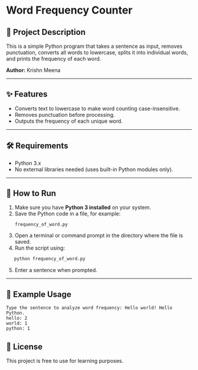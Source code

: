 # Word Frequency Counter

## 📌 Project Description
This is a simple Python program that takes a sentence as input, removes punctuation, converts all words to lowercase, splits it into individual words, and prints the frequency of each word.

**Author:** Krishn Meena

---

## ✨ Features
- Converts text to lowercase to make word counting case-insensitive.
- Removes punctuation before processing.
- Outputs the frequency of each unique word.

---

## 🛠️ Requirements
- Python 3.x  
- No external libraries needed (uses built-in Python modules only).

---

## 🚀 How to Run
1. Make sure you have **Python 3 installed** on your system.
2. Save the Python code in a file, for example:
   ```text
   frequency_of_word.py
   ```
3. Open a terminal or command prompt in the directory where the file is saved.
4. Run the script using:
```bash
   python frequency_of_word.py
```
5. Enter a sentence when prompted.

---

## 📂 Example Usage
```text 
Type the sentence to analyze word frequency: Hello world! Hello Python.
hello: 2
world: 1
python: 1
```

## 📄 License
This project is free to use for learning purposes.

